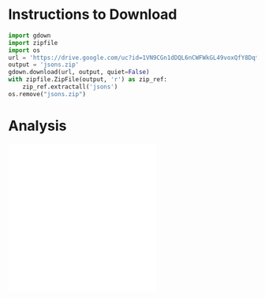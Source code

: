 # Instructions to Download
```python
import gdown
import zipfile
import os
url = 'https://drive.google.com/uc?id=1VN9CGn1dDQL6nCWFWkGL49voxQfY8Dqt'
output = 'jsons.zip'
gdown.download(url, output, quiet=False)
with zipfile.ZipFile(output, 'r') as zip_ref:
    zip_ref.extractall('jsons')
os.remove("jsons.zip")
```
# Analysis
![](output.html)
![](fig.html)